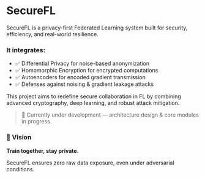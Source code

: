 # SecureFL

SecureFL is a privacy-first Federated Learning system built for security, efficiency, and real-world resilience.

### It integrates:

* ✅ Differential Privacy for noise-based anonymization
* ✅ Homomorphic Encryption for encrypted computations
* ✅ Autoencoders for encoded gradient transmission
* ✅ Defenses against noising & gradient leakage attacks

This project aims to redefine secure collaboration in FL by combining advanced cryptography, deep learning, and robust attack mitigation.

> 🔧 Currently under development — architecture design & core modules in progress.

### 🧠 Vision

**Train together, stay private.**

SecureFL ensures zero raw data exposure, even under adversarial conditions.